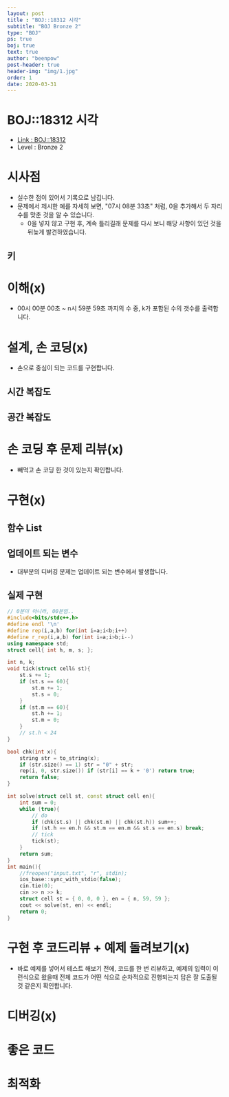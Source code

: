 ```yaml
---
layout: post
title : "BOJ::18312 시각"
subtitle: "BOJ Bronze 2"
type: "BOJ"
ps: true
boj: true
text: true
author: "beenpow"
post-header: true
header-img: "img/1.jpg"
order: 1
date: 2020-03-31
---
```


# BOJ::18312 시각
- [Link : BOJ::18312](https://www.acmicpc.net/problem/18312)
- Level : Bronze 2

# 시사점
- 실수한 점이 있어서 기록으로 남깁니다.
- 문제에서 제시한 예를 자세히 보면, "07시 08분 33초" 처럼, 0을 추가해서 두 자리수를 맞춘 것을 알 수
  있습니다.
  - 0을 넣지 않고 구현 후, 계속 틀리길래 문제를 다시 보니 해당 사항이 있던 것을 뒤늦게
    발견하였습니다.

## 키

# 이해(x)
- 00시 00분 00초 ~ n시 59분 59초 까지의 수 중, k가 포함된 수의 갯수를 출력합니다.

# 설계, 손 코딩(x)
- 손으로 중심이 되는 코드를 구현합니다.

## 시간 복잡도

## 공간 복잡도

# 손 코딩 후 문제 리뷰(x)
- 빼먹고 손 코딩 한 것이 있는지 확인합니다.

# 구현(x)

## 함수 List 

## 업데이트 되는 변수
- 대부분의 디버깅 문제는 업데이트 되는 변수에서 발생합니다.

## 실제 구현 

```cpp
// 0분이 아니라, 00분임..
#include<bits/stdc++.h>
#define endl '\n'
#define rep(i,a,b) for(int i=a;i<b;i++)
#define r_rep(i,a,b) for(int i=a;i>b;i--)
using namespace std;
struct cell{ int h, m, s; };

int n, k;
void tick(struct cell& st){
    st.s += 1;
    if (st.s == 60){
        st.m += 1;
        st.s = 0;
    }
    if (st.m == 60){
        st.h += 1;
        st.m = 0;
    }
    // st.h < 24
}

bool chk(int x){
    string str = to_string(x);
    if (str.size() == 1) str = "0" + str;
    rep(i, 0, str.size()) if (str[i] == k + '0') return true;
    return false;
}

int solve(struct cell st, const struct cell en){
    int sum = 0;
    while (true){
        // do
        if (chk(st.s) || chk(st.m) || chk(st.h)) sum++;
        if (st.h == en.h && st.m == en.m && st.s == en.s) break;
        // tick
        tick(st);
    }
    return sum;
}
int main(){
    //freopen("input.txt", "r", stdin);
    ios_base::sync_with_stdio(false);
    cin.tie(0);
    cin >> n >> k;
    struct cell st = { 0, 0, 0 }, en = { n, 59, 59 };
    cout << solve(st, en) << endl;
    return 0;
}
```


# 구현 후 코드리뷰 + 예제 돌려보기(x)
- 바로 예제를 넣어서 테스트 해보기 전에, 코드를 한 번 리뷰하고, 예제의 입력이 이런식으로 왔을때
  전체 코드가 어떤 식으로 순차적으로 진행되는지 답은 잘 도출될 것 같은지 확인합니다.

# 디버깅(x)

# 좋은 코드

# 최적화
